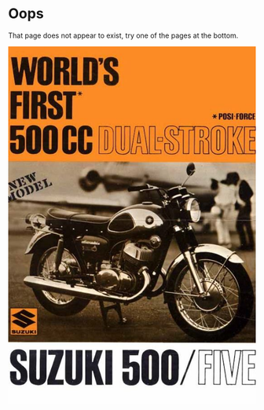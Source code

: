 Oops
===

That page does not appear to exist, try one of the pages at the bottom.

<img src="img/404/bike.jpg" style="display: block; margin: 0 auto;" />